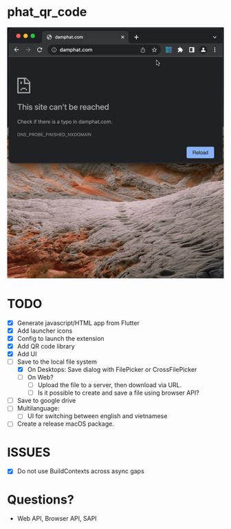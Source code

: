 # phat_qr_code

![](images/demo.gif)

# TODO
- [x] Generate javascript/HTML app from Flutter
- [x] Add launcher icons
- [x] Config to launch the extension 
- [x] Add QR code library
- [x] Add UI
- [ ] Save to the local file system
  - [x] On Desktops: Save dialog with FilePicker or CrossFilePicker
  - [ ] On Web?
    - [ ] Upload the file to a server, then download via URL.
    - [ ] Is it possible to create and save a file using browser API?
- [ ] Save to google drive
- [ ] Multilanguage:
  - [ ] UI for switching between english and vietnamese
- [ ] Create a release macOS package.

# ISSUES
- [x] Do not use BuildContexts across async gaps

# Questions?
- Web API, Browser API, SAPI